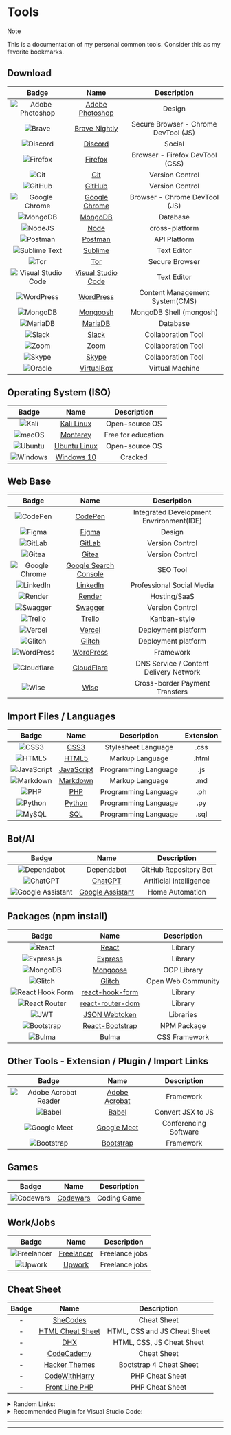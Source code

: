 # Tools

> [!NOTE] 
> This is a documentation of my personal common tools. Consider this as my favorite bookmarks.

## Download

| Badge | Name | Description  |
| :-: | :-: | :-: |
| ![Adobe Photoshop](https://img.shields.io/badge/adobe%20photoshop-%2331A8FF.svg?style=for-the-badge&logo=adobe%20photoshop&logoColor=white) | [Adobe Photoshop](https://www.adobe.com/ph_en/products/photoshop/free-trial-download.html) | Design |
| ![Brave](https://img.shields.io/badge/Brave-FB542B?style=for-the-badge&logo=Brave&logoColor=white) | [Brave Nightly](https://brave.com/download-nightly/) | Secure Browser - Chrome DevTool (JS) |
| ![Discord](https://img.shields.io/badge/Discord-%235865F2.svg?style=for-the-badge&logo=discord&logoColor=white) | [Discord](https://discord.com/download) | Social |
| ![Firefox](https://img.shields.io/badge/Firefox-FF7139?style=for-the-badge&logo=Firefox-Browser&logoColor=white) | [Firefox](https://www.mozilla.org/en-US/firefox/developer/) | Browser - Firefox DevTool (CSS) |
| ![Git](https://img.shields.io/badge/git-%23F05033.svg?style=for-the-badge&logo=git&logoColor=white) | [Git](https://git-scm.com/downloads) | Version Control  |
| ![GitHub](https://img.shields.io/badge/github-%23121011.svg?style=for-the-badge&logo=github&logoColor=white) | [GitHub](https://desktop.github.com/) | Version Control  |
| ![Google Chrome](https://img.shields.io/badge/Google%20Chrome-4285F4?style=for-the-badge&logo=GoogleChrome&logoColor=white) | [Google Chrome](https://www.google.com/intl/en_ph/chrome/) | Browser - Chrome DevTool (JS) |
| ![MongoDB](https://img.shields.io/badge/MongoDB-%234ea94b.svg?style=for-the-badge&logo=mongodb&logoColor=white) | [MongoDB](https://www.mongodb.com/try/download/atlascli) | Database |
| ![NodeJS](https://img.shields.io/badge/node.js-6DA55F?style=for-the-badge&logo=node.js&logoColor=white) | [Node](https://nodejs.org/en/download) | cross-platform |
| ![Postman](https://img.shields.io/badge/Postman-FF6C37?style=for-the-badge&logo=postman&logoColor=white)| [Postman](https://www.postman.com/downloads/) | API Platform |
| ![Sublime Text](https://img.shields.io/badge/sublime_text-%23575757.svg?style=for-the-badge&logo=sublime-text&logoColor=important) | [Sublime](https://www.sublimetext.com/3) | Text Editor |
| ![Tor](https://img.shields.io/badge/Tor-7D4698?style=for-the-badge&logo=Tor-Browser&logoColor=white) | [Tor](https://www.torproject.org/download/) | Secure Browser |
| ![Visual Studio Code](https://img.shields.io/badge/Visual%20Studio%20Code-0078d7.svg?style=for-the-badge&logo=visual-studio-code&logoColor=white) | [Visual Studio Code](https://code.visualstudio.com/download) | Text Editor |
| ![WordPress](https://img.shields.io/badge/WordPress-%23117AC9.svg?style=for-the-badge&logo=WordPress&logoColor=white) | [WordPress](https://wordpress.org/download/) | Content Management System(CMS) |
| ![MongoDB](https://img.shields.io/badge/MongoDB-%234ea94b.svg?style=for-the-badge&logo=mongodb&logoColor=white) | [Mongoosh](https://www.mongodb.com/docs/mongodb-shell/#mongodb-binary-bin.mongosh) | MongoDB Shell (mongosh) |
| ![MariaDB](https://img.shields.io/badge/MariaDB-003545?style=for-the-badge&logo=mariadb&logoColor=white) | [MariaDB](https://mariadb.com/downloads/) | Database |
| ![Slack](https://img.shields.io/badge/Slack-4A154B?style=for-the-badge&logo=slack&logoColor=white) | [Slack](https://slack.com/downloads/windows) | Collaboration Tool |
| ![Zoom](https://img.shields.io/badge/Zoom-2D8CFF?style=for-the-badge&logo=zoom&logoColor=white) | [Zoom](https://zoom.us/download) | Collaboration Tool |
| ![Skype](https://img.shields.io/badge/Skype-%2300AFF0.svg?style=for-the-badge&logo=Skype&logoColor=white) | [Skype](https://www.skype.com/en/get-skype/) | Collaboration Tool |
| ![Oracle](https://img.shields.io/badge/Oracle-F80000?style=for-the-badge&logo=oracle&logoColor=white) | [VirtualBox](https://www.virtualbox.org/wiki/Downloads) | Virtual Machine |



## Operating System (ISO)

| Badge | Name | Description  |
| :-: | :-: | :-: |
| ![Kali](https://img.shields.io/badge/Kali-268BEE?style=for-the-badge&logo=kalilinux&logoColor=white) | [Kali Linux](https://www.kali.org/get-kali/#kali-platforms) | Open-source OS |
| ![macOS](https://img.shields.io/badge/mac%20os-000000?style=for-the-badge&logo=macos&logoColor=F0F0F0) | [Monterey](https://techsprobe.com/download-macos-monterey-iso/) | Free for education |
| ![Ubuntu](https://img.shields.io/badge/Ubuntu-E95420?style=for-the-badge&logo=ubuntu&logoColor=white) | [Ubuntu Linux](https://ubuntu.com/download) | Open-source OS |
| ![Windows](https://img.shields.io/badge/Windows-0078D6?style=for-the-badge&logo=windows&logoColor=white) | [Windows 10](https://windows-10.en.uptodown.com/windows/download) | Cracked |



## Web Base

| Badge | Name | Description |
| :-: | :-: | :-: |
| ![CodePen](https://img.shields.io/badge/CodePen-white?style=for-the-badge&logo=codepen&logoColor=black) | [CodePen](https://codepen.io/) | Integrated Development Envrironment(IDE) |
| ![Figma](https://img.shields.io/badge/figma-%23F24E1E.svg?style=for-the-badge&logo=figma&logoColor=white) | [Figma](https://www.figma.com/downloads/) | Design |
| ![GitLab](https://img.shields.io/badge/gitlab-%23181717.svg?style=for-the-badge&logo=gitlab&logoColor=white) | [GitLab](https://gitlab.com/prince.robielos) | Version Control |
| ![Gitea](https://img.shields.io/badge/Gitea-34495E?style=for-the-badge&logo=gitea&logoColor=5D9425) | [Gitea](https://about.gitea.com/) | Version Control |
| ![Google Chrome](https://img.shields.io/badge/Google%20Chrome-4285F4?style=for-the-badge&logo=GoogleChrome&logoColor=white) | [Google Search Console](https://search.google.com/search-console/about) | SEO Tool |
| ![LinkedIn](https://img.shields.io/badge/linkedin-%230077B5.svg?style=for-the-badge&logo=linkedin&logoColor=white) | [LinkedIn](https://www.linkedin.com/login) | Professional Social Media |
| ![Render](https://img.shields.io/badge/Render-%46E3B7.svg?style=for-the-badge&logo=render&logoColor=white) | [Render](https://dashboard.render.com/) | Hosting/SaaS |
| ![Swagger](https://img.shields.io/badge/-Swagger-%23Clojure?style=for-the-badge&logo=swagger&logoColor=white) | [Swagger](https://app.swaggerhub.com/search) | Version Control  |
| ![Trello](https://img.shields.io/badge/Trello-%23026AA7.svg?style=for-the-badge&logo=Trello&logoColor=white) | [Trello](https://trello.com/) | Kanban-style |
| ![Vercel](https://img.shields.io/badge/vercel-%23000000.svg?style=for-the-badge&logo=vercel&logoColor=white) | [Vercel](https://vercel.com/login) | Deployment platform |
| ![Glitch](https://img.shields.io/badge/glitch-%233333FF.svg?style=for-the-badge&logo=glitch&logoColor=white) | [Glitch](https://glitch.com/signin) | Deployment platform |
| ![WordPress](https://img.shields.io/badge/WordPress-%23117AC9.svg?style=for-the-badge&logo=WordPress&logoColor=white) | [WordPress](https://wordpress.com/log-in?site=x4atoolfinder.wordpress.com&redirect_to=%2Fplugins%2Fbrowse%2Fseo%2Fx4atoolfinder.wordpress.com) | Framework |
| ![Cloudflare](https://img.shields.io/badge/Cloudflare-F38020?style=for-the-badge&logo=Cloudflare&logoColor=white) | [CloudFlare](https://dash.cloudflare.com/login) | DNS Service / Content Delivery Network |
| ![Wise](https://img.shields.io/badge/Wise-394e79?style=for-the-badge&logo=wise&logoColor=00B9FF) | [Wise](https://wise.com/login?redirectUrl=%2Fbalances%2F68738209) | Cross-border Payment Transfers |


## Import Files / Languages

| Badge | Name | Description | Extension |
| :-: | :-: | :-: | :-: |
| ![CSS3](https://img.shields.io/badge/css3-%231572B6.svg?style=for-the-badge&logo=css3&logoColor=white) | [CSS3](https://www.w3.org/Style/CSS/Overview.en.html) | Stylesheet Language | .css |
| ![HTML5](https://img.shields.io/badge/html5-%23E34F26.svg?style=for-the-badge&logo=html5&logoColor=white) | [HTML5](https://www.w3.org/TR/2018/SPSD-html5-20180327/single-page.html) | Markup Language  | .html |
| ![JavaScript](https://img.shields.io/badge/javascript-%23323330.svg?style=for-the-badge&logo=javascript&logoColor=%23F7DF1E) | [JavaScript](https://www.javascripttutorial.net/) | Programming Language | .js |
| ![Markdown](https://img.shields.io/badge/markdown-%23000000.svg?style=for-the-badge&logo=markdown&logoColor=white) | [Markdown](https://www.markdownguide.org/) | Markup Language | .md |
| ![PHP](https://img.shields.io/badge/php-%23777BB4.svg?style=for-the-badge&logo=php&logoColor=white) | [PHP](https://www.php.net/) | Programming Language | .ph |
| ![Python](https://img.shields.io/badge/python-3670A0?style=for-the-badge&logo=python&logoColor=ffdd54) | [Python](https://www.python.org/) | Programming Language | .py |
| ![MySQL](https://img.shields.io/badge/mysql-%2300f.svg?style=for-the-badge&logo=mysql&logoColor=white) | [SQL](https://www.mysql.com/) | Programming Language | .sql |


## Bot/AI

| Badge | Name | Description |
| :-: | :-: | :-: |
| ![Dependabot](https://img.shields.io/badge/dependabot-025E8C?style=for-the-badge&logo=dependabot&logoColor=white) | [Dependabot](https://github.com/dependabot) | GitHub Repository Bot |
| ![ChatGPT](https://img.shields.io/badge/chatGPT-74aa9c?style=for-the-badge&logo=openai&logoColor=white) | [ChatGPT](https://chat.openai.com/) | Artificial Intelligence |
| ![Google Assistant](https://img.shields.io/badge/google%20assistant-4285F4?style=for-the-badge&logo=google%20assistant&logoColor=white) | [Google Assistant](https://assistant.google.com/) | Home Automation |



## Packages (npm install)

| Badge | Name | Description |
| :-: | :-: | :-: |
| ![React](https://img.shields.io/badge/react-%2320232a.svg?style=for-the-badge&logo=react&logoColor=%2361DAFB) | [React](https://react.dev/) | Library |
| ![Express.js](https://img.shields.io/badge/express.js-%23404d59.svg?style=for-the-badge&logo=express&logoColor=%2361DAFB) | [Express](https://www.npmjs.com/package/express) | Library |
| ![MongoDB](https://img.shields.io/badge/MongoDB-%234ea94b.svg?style=for-the-badge&logo=mongodb&logoColor=white) | [Mongoose](https://www.npmjs.com/package/mongoose?activeTab=readme#documentation) | OOP Library |
| ![Glitch](https://img.shields.io/badge/glitch-%233333FF.svg?style=for-the-badge&logo=glitch&logoColor=white) | [Glitch](https://glitch.com/) | Open Web Community |
| ![React Hook Form](https://img.shields.io/badge/React%20Hook%20Form-%23EC5990.svg?style=for-the-badge&logo=reacthookform&logoColor=white) | [react-hook-form](https://www.npmjs.com/package/react-hook-form) | Library |
| ![React Router](https://img.shields.io/badge/React_Router-CA4245?style=for-the-badge&logo=react-router&logoColor=white) | [react-router-dom](https://www.npmjs.com/package/react-router) | Library |
| ![JWT](https://img.shields.io/badge/JWT-black?style=for-the-badge&logo=JSON%20web%20tokens) | [JSON Webtoken](https://jwt.io/) | Libraries |
| ![Bootstrap](https://img.shields.io/badge/bootstrap-%238511FA.svg?style=for-the-badge&logo=bootstrap&logoColor=white) | [React-Bootstrap](https://www.npmjs.com/package/bootstrap) | NPM Package |
| ![Bulma](https://img.shields.io/badge/bulma-00D0B1?style=for-the-badge&logo=bulma&logoColor=white) | [Bulma](https://bulma.io/) | CSS Framework |


## Other Tools - Extension / Plugin / Import Links

| Badge | Name | Description |
| :-: | :-: | :-: |
| ![Adobe Acrobat Reader](https://img.shields.io/badge/Adobe%20Acrobat%20Reader-EC1C24.svg?style=for-the-badge&logo=Adobe%20Acrobat%20Reader&logoColor=white) | [Adobe Acrobat](https://get.adobe.com/reader/) | Framework |
| ![Babel](https://img.shields.io/badge/Babel-F9DC3e?style=for-the-badge&logo=babel&logoColor=black) | [Babel](https://babeljs.io/) | Convert JSX to JS |
| ![Google Meet](https://img.shields.io/badge/Google%20Meet-00897B?style=for-the-badge&logo=google-meet&logoColor=white) | [Google Meet](https://meet.google.com/) | Conferencing Software |
| ![Bootstrap](https://img.shields.io/badge/bootstrap-%238511FA.svg?style=for-the-badge&logo=bootstrap&logoColor=white) | [Bootstrap](https://getbootstrap.com/docs/5.0/getting-started/introduction/) | Framework |



## Games
| Badge | Name | Description |
| :-: | :-: | :-: |
| ![Codewars](https://img.shields.io/badge/Codewars-B1361E?style=for-the-badge&logo=codewars&logoColor=grey) | [Codewars](https://www.codewars.com/) | Coding Game |


## Work/Jobs
| Badge | Name | Description |
| :-: | :-: | :-: |
| ![Freelancer](https://img.shields.io/badge/Freelancer-29B2FE?style=for-the-badge&logo=Freelancer&logoColor=white) | [Freelancer](https://www.freelancer.com/) | Freelance jobs |
| ![Upwork](https://img.shields.io/badge/UpWork-6FDA44?style=for-the-badge&logo=Upwork&logoColor=white) | [Upwork](https://www.upwork.com/) | Freelance jobs |


## Cheat Sheet
| Badge | Name | Description |
| :-: | :-: | :-: |
| - | [SheCodes](https://cheatsheets.shecodes.io/) | Cheat Sheet |
| - | [HTML Cheat Sheet](https://htmlcheatsheet.com/) | HTML, CSS and JS Cheat Sheet |
| - | [DHX](https://dhtmlx.com/) | HTML, CSS, JS Cheat Sheet |
| - | [CodeCademy](https://www.codecademy.com/resources/cheatsheets/all) | Cheat Sheet |
| - | [Hacker Themes](https://hackerthemes.com/bootstrap-cheatsheet/) | Bootstrap 4 Cheat Sheet |
| - | [CodeWithHarry](https://www.codewithharry.com/blogpost/php-cheatsheet/) | PHP Cheat Sheet |
| - | [Front Line PHP](https://front-line-php.com/cheat-sheet) | PHP Cheat Sheet |



<details>
<summary>
	Random Links:
</summary>
	
| Name | Description |
| :-: | :-: |
| [XAMPP](https://www.apachefriends.org/) | Cross-Platform |
| [Composer](https://getcomposer.org/) | Dependancy Manager |
| [Cain and Abel](#) | Password Cracker |
| [GoHighLevel](https://help.gohighlevel.com/support/solutions) | CRM |
| [Midjourney](https://replit.com/) | Generates Images |
| [Replit](https://replit.com/) | Generates Code |
| [Synthesia](https://www.synthesia.io/) | Generates Video |
| [Soundraw](https://soundraw.io/) | Generates Music |
| [Starrytars](https://starryai.com/starrytars) | Generates Avatar |
| [SlidesAI](https://www.slidesai.io/) | Generates PPTs |
| [Remini](https://remini.ai/) | Edit Pictures |
| [Pictory](https://pictory.ai/) | Edit Videos |
| [Wordtune](https://www.wordtune.com/) | Summary Notes |
| [dotenv](https://www.dotenv.org/) | Environment Variable |
| [sweetalert2](https://www.npmjs.com/package/sweetalert2) | Alternative to JS popup boxes |
| [Particles](https://vincentgarreau.com/particles.js/) | Lightweight Library |
| [Elementor](https://wordpress.org/plugins/elementor/) | WordPress Website Builder |
| [Astra](https://wpastra.com/theme-for-elementor/) | WordPress Theme |
| [Color Picker Tool - Geco](https://chrome.google.com/webstore/detail/color-picker-tool-geco/eokjikchkppnkdipbiggnmlkahcdkikp) | Color Picker |
| [AOS Animation](https://michalsnik.github.io/aos/) | Animation |
| [Restman](https://chrome.google.com/webstore/detail/restman/ihgpcfpkpmdcghlnaofdmjkoemnlijdi/related) | REST API - Testing Tool |
| [React Developer Tool](https://chrome.google.com/webstore/detail/react-developer-tools/fmkadmapgofadopljbjfkapdkoienihi) | Hosting/SaaS |
| [Google Docs Offline](https://chrome.google.com/webstore/detail/google-docs-offline/ghbmnnjooekpmoecnnnilnnbdlolhkhi) | Office Essential |
| [Google Font](https://fonts.google.com/) | Font Style |
| [Google Analytic](https://analytics.google.com/) | Analytic |
| [FlexboxFroggy](https://flexboxfroggy.com/) | Coding Game |
| [CodeCombat](https://codecombat.com/) | Coding Game |
| [CodinGame](https://www.codingame.com/start/) | Coding Game |
| [TinyPNG](https://tinypng.com/) | Image converter to WebP |
| [GTmetrix](https://gtmetrix.com/) | Website testing |
| [PageSpeed Insights](https://pagespeed.web.dev/) | Website testing |
| [Code Beautify](https://codebeautify.org/random-phone-number#) | Random Phone Number |
| [Zapier](https://zapier.com/) | Automate Workflows |
| [Google Keep](https://keep.google.com/u/0/) | note-taking |
| [Ginger Software](https://www.gingersoftware.com/) | AI-powered writing |
| [Magical](https://www.getmagical.com/) | Autofill |
| [WHOIS Lookup](https://www.domain.com/whois/whois) | Domain Lookup |
| [Design Modo](https://designmodo.com/postcards/app/) | Postcards |
| [Validator W3](https://validator.w3.org/) | Markup Validation |
| [ProgrammingHub](https://programminghub.io/certificates) | Search Certificates |
| [TinyURL](https://tinyurl.com/app) | Shorten URL |
| [Flaticon](https://www.flaticon.com/) | Icons and stickers |
| [Jumpshare](https://jumpshare.com/downloading) | Screen capture |
| [Image to text](https://www.imagetotext.info/) | Image to text |
| [Chrome Remote Desktop](https://remotedesktop.google.com/access?pli=1) | Chrome Remote Desktop |
| [SignalHire](https://www.signalhire.com/companies) | Search for company records |
| [Glassdoor](https://www.glassdoor.com/index.htm) | Search for company records |
| [Type Scale](https://typescale.com/) | Visual calculator |
| [Clamp Font Size](https://clamp.font-size.app/) | Font Size Clamp() Generator |
| [Local Hub](https://hub.localwp.com/login) | Development Environment |
| [TempMail](https://temp-mail.org/en/) | Temporary Email |
| [Silhouette Studio](https://www.silhouetteamerica.com/software) | Design |
| [Codeshare](https://codeshare.io/) | Code Sharing Website |
| [Typicode](https://jsonplaceholder.typicode.com/) | {JSON} Placeholder |
| [Freepik](https://www.freepik.com/) | Image Bank Website |
| [XML Sitemaps](https://www.xml-sitemaps.com/) | Sitemaps |
| [Google Trends](https://trends.google.com/trends/) | SEO Tool |
| [Lipsum](https://www.lipsum.com/) | Lorem Ipsum Generator |
| [GetResponse](https://www.getresponse.com/) | CRM Tool |
| [Systeme](https://systeme.io/) | CRM Tool |
| [Favicon](https://www.favicon.cc/) | Favicon Generator |
| [Imagecolorpicker](https://imagecolorpicker.com/) | Image Color Picker |
| [ILoveImg](https://www.iloveimg.com/) | Resize multiple images |
| [CSS Gradient](https://cssgradient.io/) | CSS Gradient |
| [Color Hunt](colorhunt.co) | Color Combination - Theme |
| [Coolors](coolors.co) | Color Combination - Theme |
| [Freepik](freepik.com) | Free Photos |
| [Pexels](pexels.com) | Free Photos |
| [Storyset](storyset.com) | Free Animated Photos |
| [Logo](https://app.logo.com/login) | Generate Logo |
| [GitHub Profile README Generator](https://rahuldkjain.github.io/gh-profile-readme-generator/) | Generate GiHub Readme |
| [Robohash](robohash.org) | Generate Robot Profile |
| [Shape](https://shape.so/browse) | Free icons |
| [Fontawesome](https://fontawesome.com/) | Free icons |
| [React Icons](https://react-icons.github.io/react-icons) | Free icons |
| [Draw](https://www.drawio.com/) | Diagram or Flowchart |
| [Miro](Miro.com) | Diagram or Flowchart |
| [Bcrypt Generator](bcrypt-generator.com) | Encrypt and Decrypt |
| [Google Codelabs](https://codelabs.developers.google.com/) | Free Certificates |
| [NBI Ph](clearance.nbi.gov.ph) | Official Website of NBI Gov Ph |
| [Google Web Designer](https://webdesigner.withgoogle.com/) | Web Designer |
| [MediaWiki](mediawiki.org) | Free Knowledge Base Website |
| [Select Address](https://select-philippines-address-vue.vercel.app/) | Select Philippines Address Package |
| [](#) | - |
| [](#) | - |


</details>


<details>
<summary>
	Recommended Plugin for Visual Studio Code:
</summary>

| [Laravel Artisan ](#) | by Ryan Naddy |
| [Laravel Blade Snippets](#) | by Winnie Lin |
| [Laravel Blade Spacer](#) | by Austen |
| [Laravel Extra Intellisense](#) | by amir |
| [PHP Intelephense](#) | by Ben Mewburn |
| [Laravel goto view](#) | by Codingyu |
| [Laravel Goto Controller](#) | by ctf0 |
| [Laravel snippet](#) | by Winnie Lin|
| [Laravel-goto-components](#) | by naoray |
| [PHP DocBlocker](#) | by Neil Brayfield |
| [PHPDoc Comment](#) | by Rex Shi |
| [PHP Namespace Resolver](#) | by Mehedi Hassan |
| [Beautify](#) | by HookyQR |
| [DotENV](#) | by mikestead |
| [Paste JSON as Code](#) | by quicktype |
| [VSCode Great Icons](#) | by Emmanual Beziat |
| [Database client](#) | by Weijan Chen |
| [](#) | by |


</details>


<hr>

<hr>



